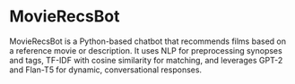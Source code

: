 # MovieRecsBot
MovieRecsBot is a Python-based chatbot that recommends films based on a reference movie or description. It uses NLP for preprocessing synopses and tags, TF-IDF with cosine similarity for matching, and leverages GPT-2 and Flan-T5 for dynamic, conversational responses.
